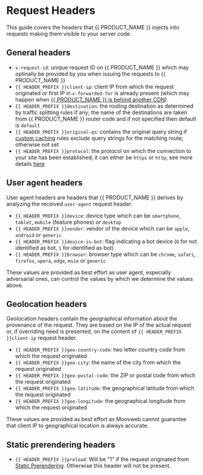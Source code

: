 # Request Headers

This guide covers the headers that {{ PRODUCT_NAME }} injects into requests making them visible to your server code.

## General headers

- `x-request-id`: unique request ID on {{ PRODUCT_NAME }} which may optinally be provided by you when issuing the requests to {{ PRODUCT_NAME }}
- `{{ HEADER_PREFIX }}client-ip`: client IP from which the request originated _or_ first IP in `x-forwarded-for` is already present (which may happen when [{{ PRODUCT_NAME }} is behind another CDN](third_party_cdns)).
- `{{ HEADER_PREFIX }}destination`: the routing destination as determined by traffic splitting rules if any; the name of the destinations are taken from {{ PRODUCT_NAME }} router code and if not specified then default is `default`
- `{{ HEADER_PREFIX }}original-qs`: contains the original query string if [custom caching](caching#section_customizing_the_cache_key) rules exclude query strings for the matching route; otherwise not set
- `{{ HEADER_PREFIX }}protocol`: the protocol on which the connection to your site has been established; it can either be `https` or `http`; see more details [here](security#section_ssl)

## User agent headers

User agent headers are headers that {{ PRODUCT_NAME }} derives by analyzing the received `user-agent` request header.

- `{{ HEADER_PREFIX }}device`: device type which can be `smartphone`, `tablet`, `mobile` (feature phones) or `desktop`
- `{{ HEADER_PREFIX }}vendor`: vendor of the device which can be `apple`, `android` or `generic`
- `{{ HEADER_PREFIX }}device-is-bot`: flag indicating a bot device (`0` for not identified as bot, `1` for identified as bot)
- `{{ HEADER_PREFIX }}browser`: browser type which can be `chrome`, `safari`, `firefox`, `opera`, `edge`, `msie` or `generic`

These values are provided as best effort as user agent, especially adversarial ones, can control the values by which we determine the values above.

## Geolocation headers

Geolocation headers contain the geographical information about the provenance of the request. They are based on the IP of the actual request or, if overriding need is presented, on the content of `{{ HEADER_PREFIX }}client-ip` request header.

- `{{ HEADER_PREFIX }}geo-country-code`: two letter country code from which the request originated
- `{{ HEADER_PREFIX }}geo-city`: the name of the city from which the request originated
- `{{ HEADER_PREFIX }}geo-postal-code`: the ZIP or postal code from which the request originated
- `{{ HEADER_PREFIX }}geo-latitude`: the geographical latitude from which the request originated
- `{{ HEADER_PREFIX }}geo-longitude`: the geographical longitude from which the request originated

These values are provided as best effort as Moovweb cannot guarantee that client IP to geographical location is always accurate.

## Static prerendering headers

- `{{ HEADER_PREFIX }}preload`: Will be "1" if the request originated from [Static Prerendering](/guides/static_prerendering). Otherwise this header will not be present.
